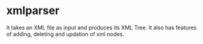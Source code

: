 xmlparser
=========

It takes an XML file as input and produces its XML Tree. It also has features of adding, deleting and updation of xml nodes.
